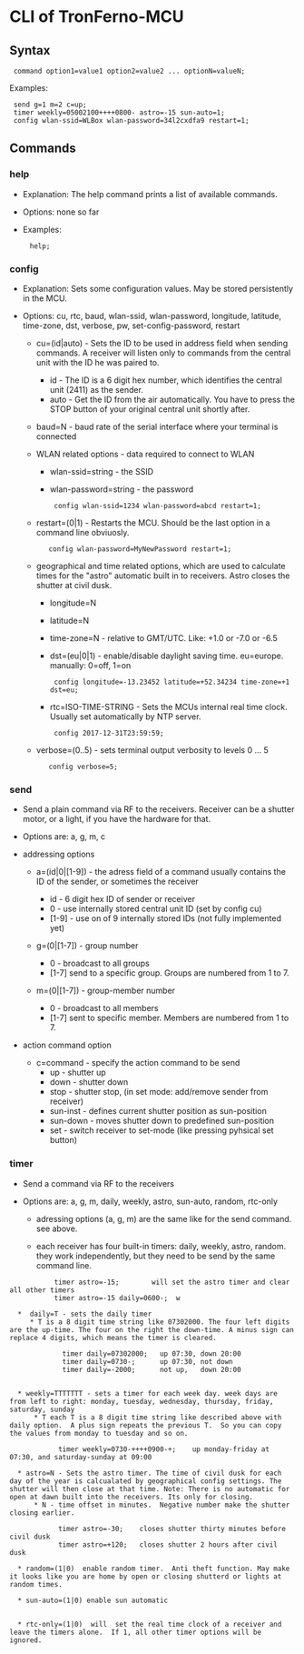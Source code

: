 # CLI of TronFerno-MCU


## Syntax

     command option1=value1 option2=value2 ... optionN=valueN;

Examples:

     send g=1 m=2 c=up;
     timer weekly=05002100++++0800- astro=-15 sun-auto=1;
	 config wlan-ssid=WLBox wlan-password=34l2cxdfa9 restart=1;


## Commands


### help

* Explanation: The help command prints a list of available commands.

* Options: none so far

* Examples:
```
     help;
```	
	
### config

* Explanation: Sets some configuration values. May be stored persistently in the MCU.

* Options: cu, rtc, baud, wlan-ssid, wlan-password, longitude, latitude, time-zone, dst, verbose, pw, set-config-password, restart

  * cu=(id|auto) - Sets the ID to be used in address field when sending commands. A receiver will listen only to commands from the central unit with the ID he was paired to.
     * id  - The ID is a 6 digit hex number, which identifies the central unit (2411) as the sender.
     * auto  - Get the ID from the air automatically.  You have to press the STOP button of your original central unit shortly after.
	  
		 
  * baud=N - baud rate of the serial interface where your terminal is connected
  
  * WLAN related options - data required to connect to WLAN
     * wlan-ssid=string  - the SSID
     * wlan-password=string - the password
  
            config wlan-ssid=1234 wlan-password=abcd restart=1;

   * restart=(0|1)  - Restarts the MCU. Should be the last option in a command line obviuosly.
   
            config wlan-password=MyNewPassword restart=1;
			 
  * geographical and time related  options, which are used to calculate times for the "astro" automatic built in to receivers. Astro closes the shutter at civil dusk.
     * longitude=N
     * latitude=N
	 * time-zone=N  - relative to GMT/UTC. Like: +1.0 or -7.0  or -6.5
	 * dst=(eu|0|1) - enable/disable daylight saving time. eu=europe. manually: 0=off, 1=on

            config longitude=-13.23452 latitude=+52.34234 time-zone=+1	dst=eu; 

     * rtc=ISO-TIME-STRING - Sets the MCUs internal real time clock.  Usually set automatically by NTP server.
         
            config 2017-12-31T23:59:59;

   * verbose=(0..5) - sets terminal output verbosity to levels 0 ... 5
   
            config verbose=5;
			
   
### send
 
  * Send a plain command via RF to the receivers. Receiver can be a shutter motor, or a light, if you have the hardware for that.

  * Options are: a, g, m, c
  
   * addressing options
     * a=(id|0|[1-9]) - the adress field of a command usually contains the ID of the sender, or sometimes the receiver
	    * id - 6 digit hex ID of sender or receiver
		* 0 - use internally stored central unit ID (set by config cu)
		* [1-9] - use on of 9 internally stored IDs (not fully implemented yet)
		
	 * g=(0|[1-7])  - group number
	    * 0 - broadcast to all groups
		* [1-7] send to a specific group. Groups are numbered from 1 to 7.
		
	 * m=(0|[1-7])  - group-member number
	    * 0 - broadcast to all members
		* [1-7] sent to specific member. Members are numbered from 1 to 7.
		
   * action command option
     * c=command - specify the action command to be send
	   * up - shutter up
	   * down - shutter down
	   * stop - shutter stop, (in set mode: add/remove sender from receiver)
	   * sun-inst - defines current shutter position as sun-position
	   * sun-down - moves shutter down to predefined sun-position
	   * set - switch receiver to set-mode (like pressing pyhsical set button)
	   
### timer

   * Send a command via RF to the receivers
   
   * Options are: a, g, m,  daily, weekly, astro, sun-auto, random, rtc-only
   
      * adressing options (a, g, m)  are the same like for the send command. see above.
	  
	  * each receiver has four built-in timers: daily, weekly, astro, random. they work independently, but they need to be send by the same command line.
 ```
            timer astro=-15;        will set the astro timer and clear all other timers
			timer astro=-15 daily=0600-;  w
```
		
	  *  daily=T - sets the daily timer
	     * T is a 8 digit time string like 07302000. The four left digits are the up-time. The four on the right the down-time. A minus sign can replace 4 digits, which means the timer is cleared.
		  
		         timer daily=07302000;   up 07:30, down 20:00
				 timer daily=0730-;      up 07:30, not down
				 timer daily=-2000;      not up,   down 20:00
   
		  
      * weekly=TTTTTTT - sets a timer for each week day. week days are from left to right: monday, tuesday, wednesday, thursday, friday, saturday, sunday
	      * T each T is a 8 digit time string like described above with daily option.  A plus sign repeats the previous T.  So you can copy the values from monday to tuesday and so on.
		  
		        timer weekly=0730-++++0900-+;    up monday-friday at 07:30, and saturday-sunday at 09:00
	   
      * astro=N - Sets the astro timer. The time of civil dusk for each day of the year is calcualated by geographical config settings. The shutter will then close at that time. Note: There is no automatic for open at dawn built into the receivers. Its only for closing.
          * N - time offset in minutes.  Negative number make the shutter closing earlier.
		  
		        timer astro=-30;    closes shutter thirty minutes before civil dusk
				timer astro=+120;   closes shutter 2 hours after civil dusk
				
      * random=(1|0)  enable random timer.  Anti theft function. May make it looks like you are home by open or closing shutterd or lights at random times.
				
      * sun-auto=(1|0) enable sun automatic
	  
	  
      * rtc-only=(1|0)  will  set the real time clock of a receiver and leave the timers alone.  If 1, all other timer options will be ignored. 



   
   
	
